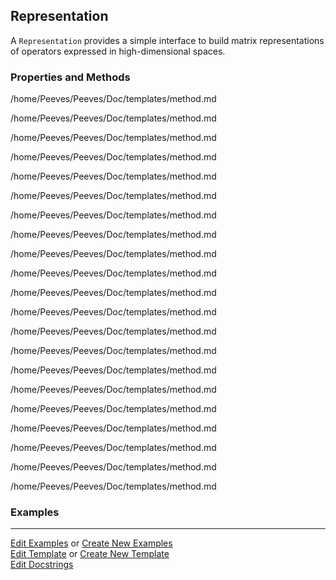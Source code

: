 ## <a id="Psience.BasisReps.Representations.Representation">Representation</a>
A `Representation` provides a simple interface to build matrix representations of operators expressed
in high-dimensional spaces.

### Properties and Methods
/home/Peeves/Peeves/Doc/templates/method.md

/home/Peeves/Peeves/Doc/templates/method.md

/home/Peeves/Peeves/Doc/templates/method.md

/home/Peeves/Peeves/Doc/templates/method.md

/home/Peeves/Peeves/Doc/templates/method.md

/home/Peeves/Peeves/Doc/templates/method.md

/home/Peeves/Peeves/Doc/templates/method.md

/home/Peeves/Peeves/Doc/templates/method.md

/home/Peeves/Peeves/Doc/templates/method.md

/home/Peeves/Peeves/Doc/templates/method.md

/home/Peeves/Peeves/Doc/templates/method.md

/home/Peeves/Peeves/Doc/templates/method.md

/home/Peeves/Peeves/Doc/templates/method.md

/home/Peeves/Peeves/Doc/templates/method.md

/home/Peeves/Peeves/Doc/templates/method.md

/home/Peeves/Peeves/Doc/templates/method.md

/home/Peeves/Peeves/Doc/templates/method.md

/home/Peeves/Peeves/Doc/templates/method.md

/home/Peeves/Peeves/Doc/templates/method.md

/home/Peeves/Peeves/Doc/templates/method.md

/home/Peeves/Peeves/Doc/templates/method.md

### Examples


___

[Edit Examples](https://github.com/McCoyGroup/Psience/edit/edit/ci/examples/ci/docs/Psience/BasisReps/Representations/Representation.md) or 
[Create New Examples](https://github.com/McCoyGroup/Psience/new/edit/?filename=ci/examples/ci/docs/Psience/BasisReps/Representations/Representation.md) <br/>
[Edit Template](https://github.com/McCoyGroup/Psience/edit/edit/ci/docs/ci/docs/Psience/BasisReps/Representations/Representation.md) or 
[Create New Template](https://github.com/McCoyGroup/Psience/new/edit/?filename=ci/docs/templates/ci/docs/Psience/BasisReps/Representations/Representation.md) <br/>
[Edit Docstrings](https://github.com/McCoyGroup/Psience/edit/edit/Psience/BasisReps/Representations.py?message=Update%20Docs)